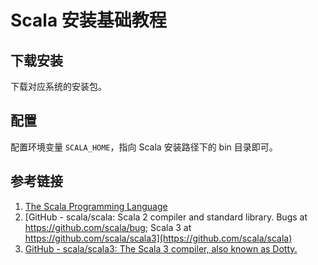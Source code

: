 # Scala 安装基础教程


## 下载安装

下载对应系统的安装包。
## 配置

配置环境变量 `SCALA_HOME`，指向 Scala 安装路径下的 bin 目录即可。

## 参考链接

1. [The Scala Programming Language](https://www.scala-lang.org/)
2. [GitHub - scala/scala: Scala 2 compiler and standard library. Bugs at https://github.com/scala/bug; Scala 3 at https://github.com/scala/scala3](https://github.com/scala/scala)
3. [GitHub - scala/scala3: The Scala 3 compiler, also known as Dotty.](https://github.com/scala/scala3)
